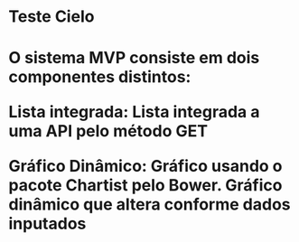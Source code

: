 <h1>Teste Cielo<h1/>

O sistema MVP consiste em dois componentes distintos:

<p>Lista integrada: Lista integrada a uma API pelo  método GET</p>
<p>Gráfico Dinâmico: Gráfico usando o pacote Chartist pelo Bower. Gráfico dinâmico que altera conforme dados inputados</p>